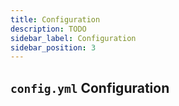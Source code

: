 ```yaml
---
title: Configuration
description: TODO
sidebar_label: Configuration
sidebar_position: 3
---
```


## `config.yml` Configuration
